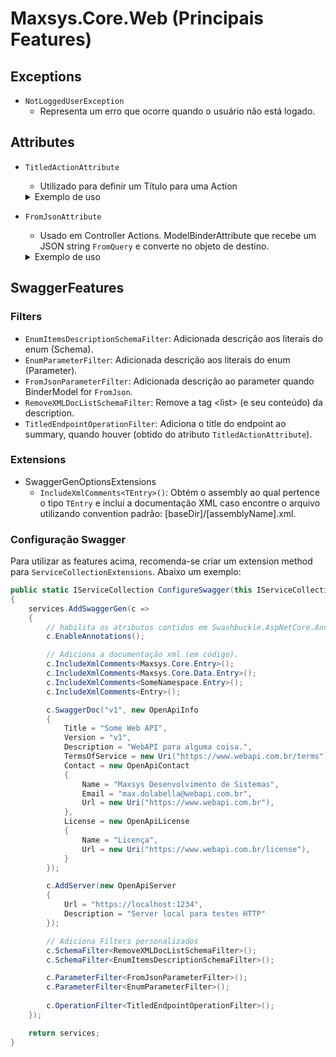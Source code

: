 # Maxsys.Core.Web (Principais Features)

## Exceptions 
- `NotLoggedUserException`
    - Representa um erro que ocorre quando o usuário não está logado.


## Attributes
- `TitledActionAttribute`
    - Utilizado para definir um Título para uma Action
    <details>
        <summary>Exemplo de uso</summary>

    ```cs
    [TitledAction("Titled_Action")]
    public IActionResult Get() { ... }
    ```
    </details>

- `FromJsonAttribute`
    - Usado em Controller Actions. ModelBinderAttribute que recebe um JSON string `FromQuery` e converte no objeto de destino.
    <details>
        <summary>Exemplo de uso</summary>

    #### Objeto:
    ```cs
    
    public class Sample
    {
        public int Id { get; set; }
        public string Name { get; set; }
        public List<string> Items { get; set; }
    }
    ```

    #### JSON (string)
    ```json
    {
        "id": 123,
        "name": "Cuca Beludo",
        "items": [
            "Tia Romba"
            "Elma Maria Pinto",
            "Paula Vadão",
            "Mecânica Simas Turbo"
        ]
    }
    ```

    #### Controller Action
    ```cs
    // GET api/controller/get?sample={"id":123,"name":"Cuca Beludo","items":["Tia Romba","Elma Maria Pinto","Paula Vadão","Mecânica Simas Turbo"]}    


    // Este código ... 
    public IActionResult Get([FromJson] Sample sample)
    { 
        return Ok(sample);
    }

    // ...é equivalente a esse (com features a mais)
    public IActionResult Get([FromQuery] string sample)
    { 
        var obj = JsonSerializer.Deserialize<Sample>(sample);

        return Ok(obj);
    }
    ```
    </details>


## SwaggerFeatures

### Filters
- `EnumItemsDescriptionSchemaFilter`: Adicionada descrição aos literais do enum (Schema).
- `EnumParameterFilter`: Adicionada descrição aos literais do enum (Parameter).
- `FromJsonParameterFilter`: Adicionada descrição ao parameter quando BinderModel for `FromJson`.
- `RemoveXMLDocListSchemaFilter`: Remove a tag &lt;list&gt; (e seu conteúdo) da description.
- `TitledEndpointOperationFilter`: Adiciona o title do endpoint ao summary, quando houver (obtido do atributo `TitledActionAttribute`).

### Extensions
- SwaggerGenOptionsExtensions
	- `IncludeXmlComments<TEntry>()`: Obtém o assembly ao qual pertence o tipo `TEntry` e inclui a documentação XML caso encontre o arquivo utilizando convention padrão: [baseDir]/[assemblyName].xml.

### Configuração Swagger

Para utilizar as features acima, recomenda-se criar um extension method para `ServiceCollectionExtensions`. Abaixo um exemplo:

```cs
public static IServiceCollection ConfigureSwagger(this IServiceCollection services)
{
    services.AddSwaggerGen(c =>
    {
        // habilita os atributos contidos em Swashbuckle.AspNetCore.Annotations
        c.EnableAnnotations();

        // Adiciona a documentação xml (em código).
        c.IncludeXmlComments<Maxsys.Core.Entry>();
        c.IncludeXmlComments<Maxsys.Core.Data.Entry>();
        c.IncludeXmlComments<SomeNamespace.Entry>();
        c.IncludeXmlComments<Entry>();

        c.SwaggerDoc("v1", new OpenApiInfo
        {
            Title = "Some Web API",
            Version = "v1",
            Description = "WebAPI para alguma coisa.",
            TermsOfService = new Uri("https://www.webapi.com.br/terms"),
            Contact = new OpenApiContact
            {
                Name = "Maxsys Desenvolvimento de Sistemas",
                Email = "max.dolabella@webapi.com.br",
                Url = new Uri("https://www.webapi.com.br"),
            },
            License = new OpenApiLicense
            {
                Name = "Licença",
                Url = new Uri("https://www.webapi.com.br/license"),
            }
        });

        c.AddServer(new OpenApiServer
        {
            Url = "https://localhost:1234",
            Description = "Server local para testes HTTP"
        });

        // Adiciona Filters personalizados
        c.SchemaFilter<RemoveXMLDocListSchemaFilter>();
        c.SchemaFilter<EnumItemsDescriptionSchemaFilter>();

        c.ParameterFilter<FromJsonParameterFilter>();
        c.ParameterFilter<EnumParameterFilter>();
        
        c.OperationFilter<TitledEndpointOperationFilter>();
    });

    return services;
}
```